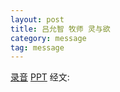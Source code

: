 ```yaml
---
layout: post
title: 吕允智 牧师 灵与欲
category: message
tag: message
---
```


[录音](https://drive.google.com/open?id=1weaewb-ABLGddARYCqYjYbaJetG9ULmj) [PPT](https://drive.google.com/open?id=0B66cODim0szOTS1jZThmX0JHZVIwbURBdmZ3Q1VLQ0FxUEVJ) 经文: 
